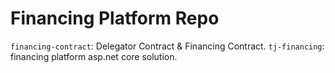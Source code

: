 # Financing Platform Repo

`financing-contract`: Delegator Contract & Financing Contract.
`tj-financing`: financing platform asp.net core solution.
